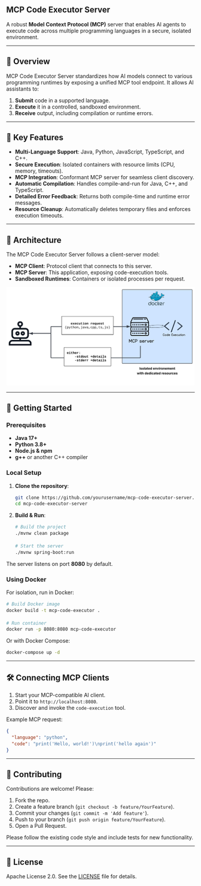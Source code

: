 ## MCP Code Executor Server

A robust **Model Context Protocol (MCP)** server that enables AI agents to execute code across multiple programming languages in a secure, isolated environment.

---

## 🚀 Overview

MCP Code Executor Server standardizes how AI models connect to various programming runtimes by exposing a unified MCP tool endpoint. It allows AI assistants to:

1. **Submit** code in a supported language.
2. **Execute** it in a controlled, sandboxed environment.
3. **Receive** output, including compilation or runtime errors.
   

---

## 🔑 Key Features

* **Multi-Language Support**: Java, Python, JavaScript, TypeScript, and C++.
* **Secure Execution**: Isolated containers with resource limits (CPU, memory, timeouts).
* **MCP Integration**: Conformant MCP server for seamless client discovery.
* **Automatic Compilation**: Handles compile-and-run for Java, C++, and TypeScript.
* **Detailed Error Feedback**: Returns both compile-time and runtime error messages.
* **Resource Cleanup**: Automatically deletes temporary files and enforces execution timeouts.

---

## 📐 Architecture

The MCP Code Executor Server follows a client-server model:

* **MCP Client**: Protocol client that connects to this server.
* **MCP Server**: This application, exposing code-execution tools.
* **Sandboxed Runtimes**: Containers or isolated processes per request.

![Code Execution Architecture](./code-execution-diagram.jpeg)

---

## 🏁 Getting Started

### Prerequisites

* **Java 17+**
* **Python 3.8+**
* **Node.js & npm**
* **g++** or another C++ compiler

### Local Setup

1. **Clone the repository**:

   ```bash
   git clone https://github.com/yourusername/mcp-code-executor-server.git
   cd mcp-code-executor-server
   ```

2. **Build & Run**:

   ```bash
   # Build the project
   ./mvnw clean package

   # Start the server
   ./mvnw spring-boot:run
   ```

The server listens on port **8080** by default.

### Using Docker

For isolation, run in Docker:

```bash
# Build Docker image
docker build -t mcp-code-executor .

# Run container
docker run -p 8080:8080 mcp-code-executor
```

Or with Docker Compose:

```bash
docker-compose up -d
```

---

## 🛠️ Connecting MCP Clients

1. Start your MCP-compatible AI client.
2. Point it to `http://localhost:8080`.
3. Discover and invoke the `code-execution` tool.

Example MCP request:

```json
{
  "language": "python",
  "code": "print('Hello, world!')\nprint('hello again')"
}
```
---

## 🤝 Contributing

Contributions are welcome! Please:

1. Fork the repo.
2. Create a feature branch (`git checkout -b feature/YourFeature`).
3. Commit your changes (`git commit -m 'Add feature'`).
4. Push to your branch (`git push origin feature/YourFeature`).
5. Open a Pull Request.

Please follow the existing code style and include tests for new functionality.

---

## 📄 License

Apache License 2.0. See the [LICENSE](LICENSE) file for details.

